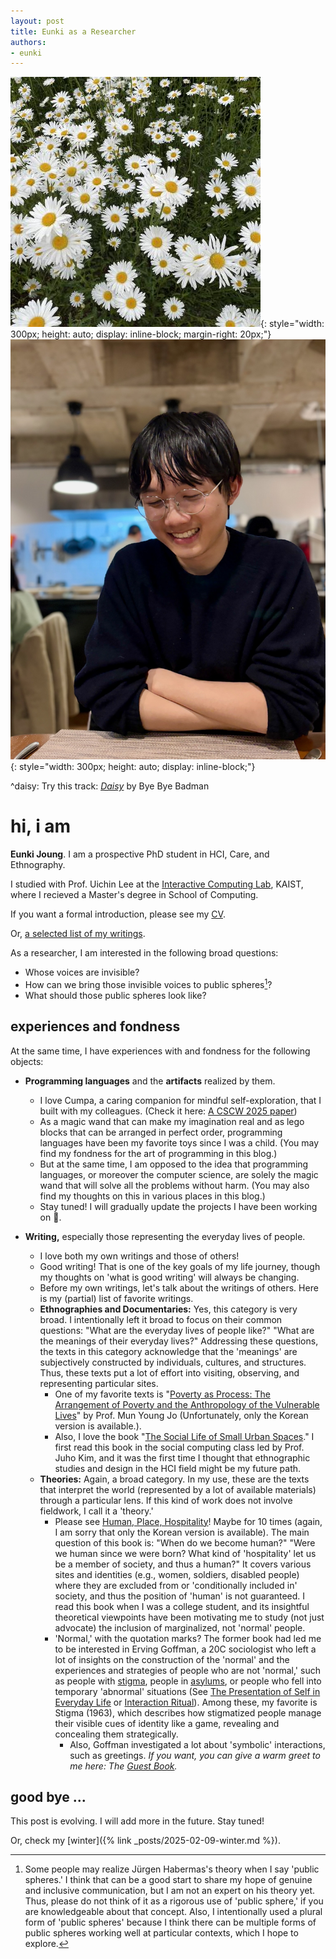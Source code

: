 ```yaml
---
layout: post
title: Eunki as a Researcher
authors:
- eunki
---
```


<style>
body {
  /* font-family: serif;
  font-size: 1.2em; */
}
</style>

![Profile](/assets/img/daisy.jpeg){: style="width: 300px; height: auto; display: inline-block; margin-right: 20px;"}
![Portrait](/assets/img/portrait.jpg){: style="width: 300px; height: auto; display: inline-block;"}

^daisy: Try this track: [*Daisy*](https://www.youtube.com/watch?v=x-sNrLXFerk) by Bye Bye Badman

# hi, i am

**Eunki Joung**. I am a prospective PhD student in HCI, Care, and Ethnography. 

I studied with Prof. Uichin Lee at the [Interactive Computing Lab](https://ic.kaist.ac.kr), KAIST, where I recieved a Master's degree in School of Computing.

If you want a formal introduction, please see my [CV](/assets/docs/Eunki_s_CV.pdf).

Or, [a selected list of my writings](https://linktr.ee/eunkiyomi).

As a researcher, I am interested in the following broad questions:
- Whose voices are invisible?
- How can we bring those invisible voices to public spheres[^public-spheres]?
- What should those public spheres look like?

[^public-spheres]: Some people may realize Jürgen Habermas's theory when I say 'public spheres.' I think that can be a good start to share my hope of genuine and inclusive communication, but I am not an expert on his theory yet. Thus, please do not think of it as a rigorous use of 'public sphere,' if you are knowledgeable about that concept. Also, I intentionally used a plural form of 'public spheres' because I think there can be multiple forms of public spheres working well at particular contexts, which I hope to explore.

## experiences and fondness

At the same time, I have experiences with and fondness for the following objects:
- **Programming languages** and the **artifacts** realized by them. 
  - I love Cumpa, a caring companion for mindful self-exploration, that I built with my colleagues. (Check it here: [A CSCW 2025 paper](https://ic.kaist.ac.kr/publications/papers/lee2025cumpa.pdf))
  - As a magic wand that can make my imagination real and as lego blocks that can be arranged in perfect order, programming languages have been my favorite toys since I was a child. (You may find my fondness for the art of programming in this blog.)
  - But at the same time, I am opposed to the idea that programming languages, or moreover the computer science, are solely the magic wand that will solve all the problems without harm. (You may also find my thoughts on this in various places in this blog.)
  - Stay tuned! I will gradually update the projects I have been working on 🪼.
  
- **Writing,** especially those representing the everyday lives of people. 
  - I love both my own writings and those of others! 
  - Good writing! That is one of the key goals of my life journey, though my thoughts on 'what is good writing' will always be changing.
  - Before my own writings, let's talk about the writings of others. Here is my (partial) list of favorite writings.
  - **Ethnographies and Documentaries:** Yes, this category is very broad. I intentionally left it broad to focus on their common questions: "What are the everyday lives of people like?" "What are the meanings of their everyday lives?" Addressing these questions, the texts in this category acknowledge that the 'meanings' are subjectively constructed by individuals, cultures, and structures. Thus, these texts put a lot of effort into visiting, observing, and representing particular sites.
    - One of my favorite texts is "[Poverty as Process: The Arrangement of Poverty and the Anthropology of the Vulnerable Lives](https://product.kyobobook.co.kr/detail/S000200204406)" by Prof. Mun Young Jo (Unfortunately, only the Korean version is available.). 
    - Also, I love the book "[The Social Life of Small Urban Spaces](https://en.wikipedia.org/wiki/The_Social_Life_of_Small_Urban_Spaces)." I first read this book in the social computing class led by Prof. Juho Kim, and it was the first time I thought that ethnographic studies and design in the HCI field might be my future path. 
  - **Theories:** Again, a broad category. In my use, these are the texts that interpret the world (represented by a lot of available materials) through a particular lens. If this kind of work does not involve fieldwork, I call it a 'theory.'
    - Please see [Human, Place, Hospitality](https://books.google.co.kr/books?id=TQ6vDQAAQBAJ)! Maybe for 10 times (again, I am sorry that only the Korean version is available). The main question of this book is: "When do we become human?" "Were we human since we were born? What kind of 'hospitality' let us be a member of society, and thus a human?" It covers various sites and identities (e.g., women, soldiers, disabled people) where they are excluded from or 'conditionally included in' society, and thus the position of 'human' is not guaranteed. I read this book when I was a college student, and its insightful theoretical viewpoints have been motivating me to study (not just advocate) the inclusion of marginalized, not 'normal' people. 
    - 'Normal,' with the quotation marks? The former book had led me to be interested in Erving Goffman, a 20C sociologist who left a lot of insights on the construction of the 'normal' and the experiences and strategies of people who are not 'normal,' such as people with [stigma](https://en.wikipedia.org/wiki/Stigma:_Notes_on_the_Management_of_Spoiled_Identity), people in [asylums](https://en.wikipedia.org/wiki/Asylums_(book)), or people who fell into temporary 'abnormal' situations (See [The Presentation of Self in Everyday Life](https://en.wikipedia.org/wiki/The_Presentation_of_Self_in_Everyday_Life) or [Interaction Ritual](https://en.wikipedia.org/wiki/Interaction_Ritual:_Essays_on_Face-to-Face_Behavior)). Among these, my favorite is Stigma (1963), which describes how stigmatized people manage their visible cues of identity like a game, revealing and concealing them strategically. 
      - Also, Goffman investigated a lot about 'symbolic' interactions, such as greetings. *If you want, you can give a warm greet to me here: The [Guest Book](https://eunkiyomi.github.io/2023/10/26/symbolic-interactions.html).*

## good bye ...

This post is evolving. I will add more in the future. Stay tuned!

Or, check my [winter]({% link _posts/2025-02-09-winter.md %}).

